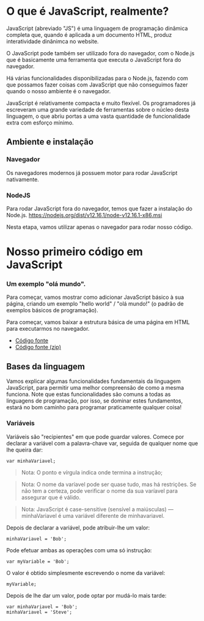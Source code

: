 # O que é JavaScript, realmente?

JavaScript (abreviado "JS") é uma linguagem de programação dinâmica completa que, quando é aplicada a um documento HTML, produz interatividade dinânimca no website.

O JavaScript pode também ser utilizado fora do navegador, com o Node.js que é basicamente uma ferramenta que executa o JavaScript fora do navegador. 

Há várias funcionalidades disponibilizadas para o Node.js, fazendo com que possamos fazer coisas com JavaScript que não conseguimos fazer quando o nosso ambiente é o navegador.

JavaScript é relativamente compacta e muito flexível. Os programadores já escreveram uma grande variedade de ferramentas sobre o núcleo desta linguagem, o que abriu portas a uma vasta quantidade de funcionalidade extra com esforço mínimo. 

## Ambiente e instalação

### Navegador
Os navegadores modernos já possuem motor para rodar JavaScript nativamente.

### NodeJS
Para rodar JavaScript fora do navegador, temos que fazer a instalação do Node.js.
https://nodejs.org/dist/v12.16.1/node-v12.16.1-x86.msi


Nesta etapa, vamos utilizar apenas o navegador para rodar nosso código.

# Nosso primeiro código em JavaScript

### Um exemplo "olá mundo".

Para começar, vamos mostrar como adicionar JavaScript básico à sua página, criando um exemplo "hello world" / "olá mundo!" (o padrão de exemplos básicos de programação).

Para começar, vamos baixar a estrutura básica de uma página em HTML para executarmos no navegador.
- [Código fonte](src)
- [Código fonte (zip)](src.zip)


## Bases da linguagem
Vamos explicar algumas funcionalidades fundamentais da linguagem JavaScript, para permitir uma melhor compreensão de como a mesma funciona. Note que estas funcionalidades são comuns a todas as linguagens de programação, por isso, se dominar estes fundamentos, estará no bom caminho para programar praticamente qualquer coisa!


### Variáveis
Variáveis são "recipientes" em que pode guardar valores. Comece por declarar a variável com a palavra-chave var, seguida de qualquer nome que lhe queira dar:

```
var minhaVariavel;
```

> Nota: O ponto e vírgula indica onde termina a instrução; 

> Nota: O nome da varíavel pode ser quase tudo, mas há restrições. Se não tem a certeza, pode verificar o nome da sua varíavel para assegurar que é válido.

> Nota: JavaScript é case-sensitive (sensível a maiúsculas) — minhaVariavel é uma variável diferente de minhavariavel.

Depois de declarar a variável, pode atribuir-lhe um valor:
```
minhaVariavel = 'Bob';
```
Pode efetuar ambas as operações com uma só instrução:
```
var myVariable = 'Bob';
```
O valor é obtido simplesmente escrevendo o nome da variável:
```
myVariable;
```
Depois de lhe dar um valor, pode optar por mudá-lo mais tarde:

```
var minhaVariavel = 'Bob';
minhaVariavel = 'Steve';
```
